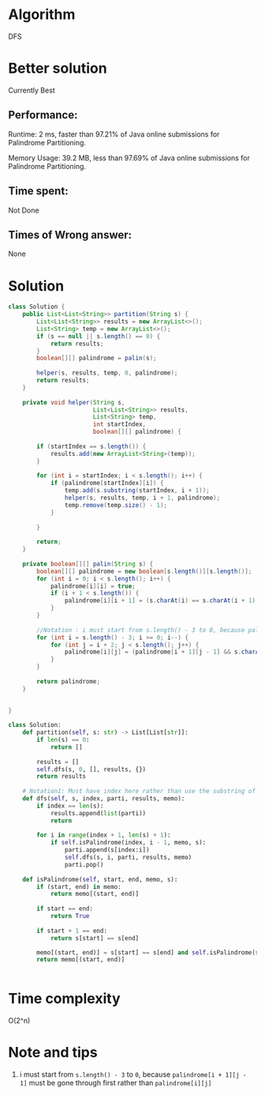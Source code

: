 # Algorithm 

DFS

# Better solution

Currently Best

## Performance:

Runtime: 2 ms, faster than 97.21% of Java online submissions for Palindrome Partitioning.

Memory Usage: 39.2 MB, less than 97.69% of Java online submissions for Palindrome Partitioning.

## Time spent:

Not Done

## Times of Wrong answer:

None

# Solution 

```java
class Solution {
    public List<List<String>> partition(String s) {
        List<List<String>> results = new ArrayList<>();
        List<String> temp = new ArrayList<>();
        if (s == null || s.length() == 0) {
            return results;
        }
        boolean[][] palindrome = palin(s);
        
        helper(s, results, temp, 0, palindrome);
        return results;
    }
    
    private void helper(String s, 
                        List<List<String>> results, 
                        List<String> temp, 
                        int startIndex,
                        boolean[][] palindrome) {
        
        if (startIndex == s.length()) {
            results.add(new ArrayList<String>(temp));
        }
        
        for (int i = startIndex; i < s.length(); i++) {
            if (palindrome[startIndex][i]) {
                temp.add(s.substring(startIndex, i + 1));
                helper(s, results, temp, i + 1, palindrome);
                temp.remove(temp.size() - 1);
            }
            
        }
        
        return;
    }
    
    private boolean[][] palin(String s) {
        boolean[][] palindrome = new boolean[s.length()][s.length()];
        for (int i = 0; i < s.length(); i++) {
            palindrome[i][i] = true;
            if (i + 1 < s.length()) {
                palindrome[i][i + 1] = (s.charAt(i) == s.charAt(i + 1));
            }
        }
        
        //Notation : i must start from s.length() - 3 to 0, because palindrome[i + 1][j - 1] must be gone through rather first than palindrome[i][j] 
        for (int i = s.length() - 3; i >= 0; i--) {
            for (int j = i + 2; j < s.length(); j++) {
                palindrome[i][j] = (palindrome[i + 1][j - 1] && s.charAt(i) == s.charAt(j));
            } 
        }
        
        return palindrome;
    }
    
    
}
```

```python
class Solution:
    def partition(self, s: str) -> List[List[str]]:
        if len(s) == 0:
            return []
        
        results = []
        self.dfs(s, 0, [], results, {})
        return results
    
    # Notation1: Must have index here rather than use the substring of s to replace s. otherwise will cause mistake in isPalindrome function
    def dfs(self, s, index, parti, results, memo):
        if index == len(s):
            results.append(list(parti))
            return 
            
        for i in range(index + 1, len(s) + 1):
            if self.isPalindrome(index, i - 1, memo, s):
                parti.append(s[index:i])
                self.dfs(s, i, parti, results, memo)
                parti.pop()
                
    def isPalindrome(self, start, end, memo, s):
        if (start, end) in memo:
            return memo[(start, end)]
        
        if start == end:
            return True
        
        if start + 1 == end:
            return s[start] == s[end]

        memo[(start, end)] = s[start] == s[end] and self.isPalindrome(start + 1, end - 1, memo, s)
        return memo[(start, end)]
        
```



# Time complexity

O(2^n)

# Note and tips

1. i must start from `s.length() - 3` to `0`, because `palindrome[i + 1][j - 1]` must be gone through first rather than `palindrome[i][j]` 